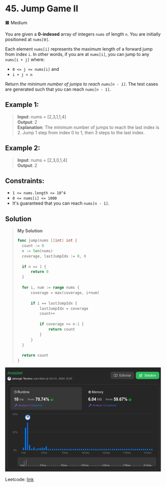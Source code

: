 # 45. Jump Game II
🟧 Medium

You are given a **0-indexed** array of integers `nums` of length `n`. You are initially positioned at `nums[0]`.

Each element `nums[i]` represents the maximum length of a forward jump from index `i`. In other words, if you are at `nums[i]`, you can jump to any `nums[i + j]` where:

* `0 <= j <= nums[i]` and
* `i + j < n`

Return *the minimum number of jumps to reach `nums[n - 1]`*. The test cases are generated such that you can reach `nums[n - 1]`.

## Example 1:
> **Input**: nums = [2,3,1,1,4] \
> **Output**: 2 \
> **Explanation**: The minimum number of jumps to reach the last index is 2. Jump 1 step from index 0 to 1, then 3 steps to the last index.

## Example 2:
> **Input**: nums = [2,3,0,1,4] \
> **Output**: 2

## Constraints:
* `1 <= nums.length <= 10^4`
* `0 <= nums[i] <= 1000`
* It's guaranteed that you can reach `nums[n - 1]`.

## Solution
> **My Solution**
> ```go
> func jump(nums []int) int {
> 	count := 0
> 	n := len(nums)
> 	coverage, lastJumpIdx := 0, 0
> 
> 	if n == 1 {
> 		return 0
> 	}
> 
> 	for i, num := range nums {
> 		coverage = max(coverage, i+num)
> 
> 		if i == lastJumpIdx {
> 			lastJumpIdx = coverage
> 			count++
> 
> 			if coverage >= n-1 {
> 				return count
> 			}
> 		}
> 	}
> 
> 	return count
> }
> ```

![result](45.png)

Leetcode: [link](https://leetcode.com/problems/jump-game-ii/description)
